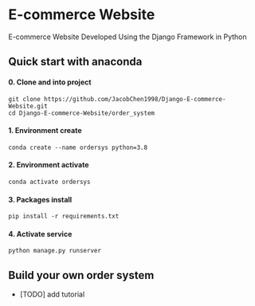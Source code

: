# E-commerce Website
E-commerce Website Developed Using the Django Framework in Python



## Quick start with anaconda 

#### 0. Clone and into project 
```
git clone https://github.com/JacobChen1998/Django-E-commerce-Website.git
cd Django-E-commerce-Website/order_system
```

#### 1. Environment create
```
conda create --name ordersys python=3.8
```

#### 2. Environment activate
```
conda activate ordersys
```

#### 3. Packages install
```
pip install -r requirements.txt
```

#### 4. Activate service
```
python manage.py runserver
```

## Build your own order system
* [TODO] add tutorial

